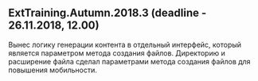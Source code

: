 ## ExtTraining.Autumn.2018.3 (deadline - 26.11.2018, 12.00)

Вынес логику генерации контента в отдельный интерфейс, который является параметром метода создания файлов. Директорию и расширение файла сделал параметрами метода создания файлов для повышения мобильности.
